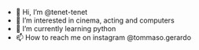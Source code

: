 - 👋 Hi, I’m @tenet-tenet
- 👀 I’m interested in cinema, acting and computers
- 🌱 I’m currently learning python
- 📫 How to reach me on instagram @tommaso.gerardo
